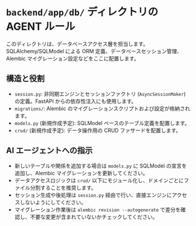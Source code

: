 # `backend/app/db/` ディレクトリの AGENT ルール

このディレクトリは、データベースアクセス層を担当します。SQLAlchemy/SQLModel による ORM 定義、データベースセッション管理、Alembic マイグレーション設定などをここに配置します。

## 構造と役割

- `session.py`: 非同期エンジンとセッションファクトリ (`AsyncSessionMaker`) の定義。FastAPI からの依存性注入にも使用します。
- `migrations/`: Alembic のマイグレーションスクリプトおよび設定が格納されます。
- `models.py` (新規作成予定): SQLModel ベースのテーブル定義を配置します。
- `crud/` (新規作成予定): データ操作用の CRUD ファサードを配置します。

## AI エージェントへの指示

- 新しいテーブルや関係を追加する場合は `models.py` に SQLModel の宣言を追加し、Alembic マイグレーションを更新してください。
- データアクセスロジックは `crud/` 以下にモジュール化し、ドメインごとにファイル分割することを推奨します。
- セッション生成や後処理は `session.py` 経由で行い、直接エンジンにアクセスしないようにしてください。
- マイグレーション作業後は `alembic revision --autogenerate` で差分を確認し、不要な変更が含まれていないかチェックしてください。
